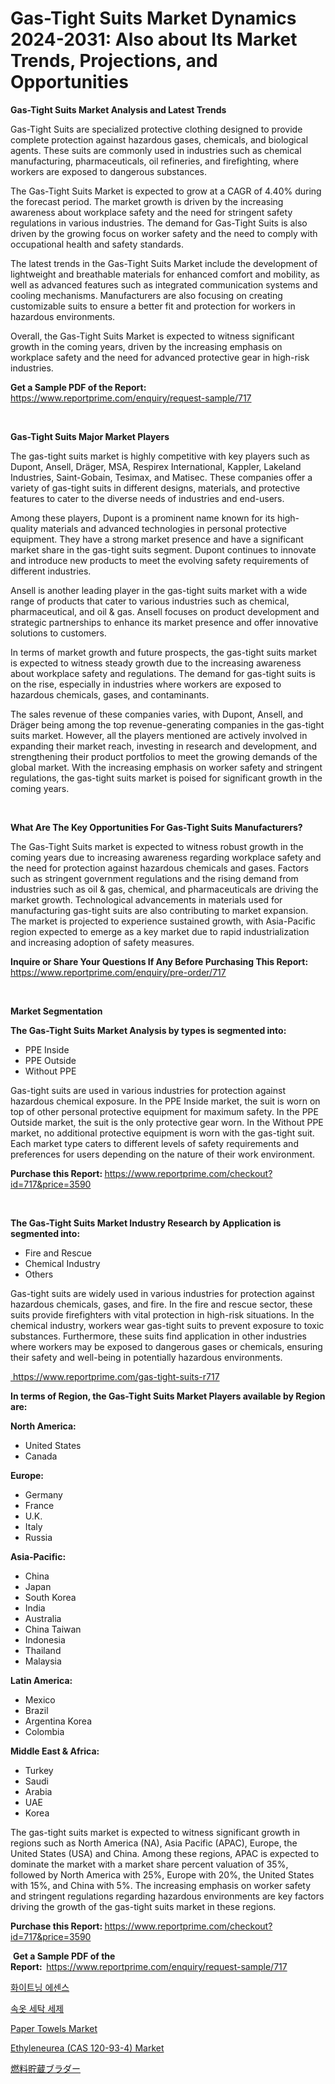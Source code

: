 <p><h1>Gas-Tight Suits Market Dynamics 2024-2031: Also about Its Market Trends, Projections, and Opportunities</h1></p><p><strong>Gas-Tight Suits Market Analysis and Latest Trends</strong></p>
<p><p>Gas-Tight Suits are specialized protective clothing designed to provide complete protection against hazardous gases, chemicals, and biological agents. These suits are commonly used in industries such as chemical manufacturing, pharmaceuticals, oil refineries, and firefighting, where workers are exposed to dangerous substances.</p><p>The Gas-Tight Suits Market is expected to grow at a CAGR of 4.40% during the forecast period. The market growth is driven by the increasing awareness about workplace safety and the need for stringent safety regulations in various industries. The demand for Gas-Tight Suits is also driven by the growing focus on worker safety and the need to comply with occupational health and safety standards.</p><p>The latest trends in the Gas-Tight Suits Market include the development of lightweight and breathable materials for enhanced comfort and mobility, as well as advanced features such as integrated communication systems and cooling mechanisms. Manufacturers are also focusing on creating customizable suits to ensure a better fit and protection for workers in hazardous environments.</p><p>Overall, the Gas-Tight Suits Market is expected to witness significant growth in the coming years, driven by the increasing emphasis on workplace safety and the need for advanced protective gear in high-risk industries.</p></p>
<p><strong>Get a Sample PDF of the Report:&nbsp;</strong> <a href="https://www.reportprime.com/enquiry/request-sample/717">https://www.reportprime.com/enquiry/request-sample/717</a></p>
<p>&nbsp;</p>
<p><strong>Gas-Tight Suits Major Market Players</strong></p>
<p><p>The gas-tight suits market is highly competitive with key players such as Dupont, Ansell, Dräger, MSA, Respirex International, Kappler, Lakeland Industries, Saint-Gobain, Tesimax, and Matisec. These companies offer a variety of gas-tight suits in different designs, materials, and protective features to cater to the diverse needs of industries and end-users.</p><p>Among these players, Dupont is a prominent name known for its high-quality materials and advanced technologies in personal protective equipment. They have a strong market presence and have a significant market share in the gas-tight suits segment. Dupont continues to innovate and introduce new products to meet the evolving safety requirements of different industries.</p><p>Ansell is another leading player in the gas-tight suits market with a wide range of products that cater to various industries such as chemical, pharmaceutical, and oil & gas. Ansell focuses on product development and strategic partnerships to enhance its market presence and offer innovative solutions to customers.</p><p>In terms of market growth and future prospects, the gas-tight suits market is expected to witness steady growth due to the increasing awareness about workplace safety and regulations. The demand for gas-tight suits is on the rise, especially in industries where workers are exposed to hazardous chemicals, gases, and contaminants.</p><p>The sales revenue of these companies varies, with Dupont, Ansell, and Dräger being among the top revenue-generating companies in the gas-tight suits market. However, all the players mentioned are actively involved in expanding their market reach, investing in research and development, and strengthening their product portfolios to meet the growing demands of the global market. With the increasing emphasis on worker safety and stringent regulations, the gas-tight suits market is poised for significant growth in the coming years.</p></p>
<p>&nbsp;</p>
<p><strong>What Are The Key Opportunities For Gas-Tight Suits Manufacturers?</strong></p>
<p><p>The Gas-Tight Suits market is expected to witness robust growth in the coming years due to increasing awareness regarding workplace safety and the need for protection against hazardous chemicals and gases. Factors such as stringent government regulations and the rising demand from industries such as oil & gas, chemical, and pharmaceuticals are driving the market growth. Technological advancements in materials used for manufacturing gas-tight suits are also contributing to market expansion. The market is projected to experience sustained growth, with Asia-Pacific region expected to emerge as a key market due to rapid industrialization and increasing adoption of safety measures.</p></p>
<p><strong>Inquire or Share Your Questions If Any Before Purchasing This Report:</strong> <a href="https://www.reportprime.com/enquiry/pre-order/717">https://www.reportprime.com/enquiry/pre-order/717</a></p>
<p>&nbsp;</p>
<p><strong>Market Segmentation</strong></p>
<p><strong>The Gas-Tight Suits Market Analysis by types is segmented into:</strong></p>
<p><ul><li>PPE Inside</li><li>PPE Outside</li><li>Without PPE</li></ul></p>
<p><p>Gas-tight suits are used in various industries for protection against hazardous chemical exposure. In the PPE Inside market, the suit is worn on top of other personal protective equipment for maximum safety. In the PPE Outside market, the suit is the only protective gear worn. In the Without PPE market, no additional protective equipment is worn with the gas-tight suit. Each market type caters to different levels of safety requirements and preferences for users depending on the nature of their work environment.</p></p>
<p><strong>Purchase this Report:&nbsp;</strong><a href="https://www.reportprime.com/checkout?id=717&price=3590">https://www.reportprime.com/checkout?id=717&price=3590</a></p>
<p>&nbsp;</p>
<p><strong>The Gas-Tight Suits Market Industry Research by Application is segmented into:</strong></p>
<p><ul><li>Fire and Rescue</li><li>Chemical Industry</li><li>Others</li></ul></p>
<p><p>Gas-tight suits are widely used in various industries for protection against hazardous chemicals, gases, and fire. In the fire and rescue sector, these suits provide firefighters with vital protection in high-risk situations. In the chemical industry, workers wear gas-tight suits to prevent exposure to toxic substances. Furthermore, these suits find application in other industries where workers may be exposed to dangerous gases or chemicals, ensuring their safety and well-being in potentially hazardous environments.</p></p>
<p><a href="https://www.reportprime.com/gas-tight-suits-r717">&nbsp;https://www.reportprime.com/gas-tight-suits-r717</a></p>
<p><strong>In terms of Region, the Gas-Tight Suits Market Players available by Region are:</strong></p>
<p>
    <p> <strong> North America: </strong>
        <ul>
            <li>United States</li>
            <li>Canada</li>
        </ul>
        </p> 
    <p> <strong> Europe: </strong>
        <ul>
            <li>Germany</li>
            <li>France</li>
            <li>U.K.</li>
            <li>Italy</li>
            <li>Russia</li>
        </ul>
        </p> 
    <p> <strong> Asia-Pacific: </strong>
        <ul>
            <li>China</li>
            <li>Japan</li>
            <li>South Korea</li>
            <li>India</li>
            <li>Australia</li>
            <li>China Taiwan</li>
            <li>Indonesia</li>
            <li>Thailand</li>
            <li>Malaysia</li>
        </ul>
        </p> 
    <p> <strong> Latin America: </strong>
        <ul>
            <li>Mexico</li>
            <li>Brazil</li>
            <li>Argentina Korea</li>
            <li>Colombia</li>
        </ul>
        </p> 
    <p> <strong> Middle East & Africa: </strong>
        <ul>
            <li>Turkey</li>
            <li>Saudi</li>
            <li>Arabia</li>
            <li>UAE</li>
            <li>Korea</li>
        </ul>
    </p>
    </p>
<p><p>The gas-tight suits market is expected to witness significant growth in regions such as North America (NA), Asia Pacific (APAC), Europe, the United States (USA) and China. Among these regions, APAC is expected to dominate the market with a market share percent valuation of 35%, followed by North America with 25%, Europe with 20%, the United States with 15%, and China with 5%. The increasing emphasis on worker safety and stringent regulations regarding hazardous environments are key factors driving the growth of the gas-tight suits market in these regions.</p></p>
<p><strong>Purchase this Report: </strong><a href="https://www.reportprime.com/checkout?id=717&price=3590">https://www.reportprime.com/checkout?id=717&price=3590</a></p>
<p>&nbsp;<strong>Get a Sample PDF of the Report:&nbsp;&nbsp;</strong><a href="https://www.reportprime.com/enquiry/request-sample/717">https://www.reportprime.com/enquiry/request-sample/717</a></p>
<p><strong></strong></p>
<p><p><a href="https://github.com/TitusBoyer1/Market-Research-Report-List-1/blob/main/124403367779.md">화이트닝 에센스</a></p><p><a href="https://github.com/RickyMetzDVM/Market-Research-Report-List-1/blob/main/169464867780.md">속옷 세탁 세제</a></p><p><a href="https://issuu.com/reportprime-2/docs/paper-towels-market-size-2030.pptx">Paper Towels Market</a></p><p><a href="https://github.com/yemakinde/Market-Research-Report-List-2/blob/main/ethyleneurea-cas-120-93-4-market.md">Ethyleneurea (CAS 120-93-4) Market</a></p><p><a href="https://github.com/LeanneBruen2023/Market-Research-Report-List-1/blob/main/931492870154.md">燃料貯蔵ブラダー</a></p></p>